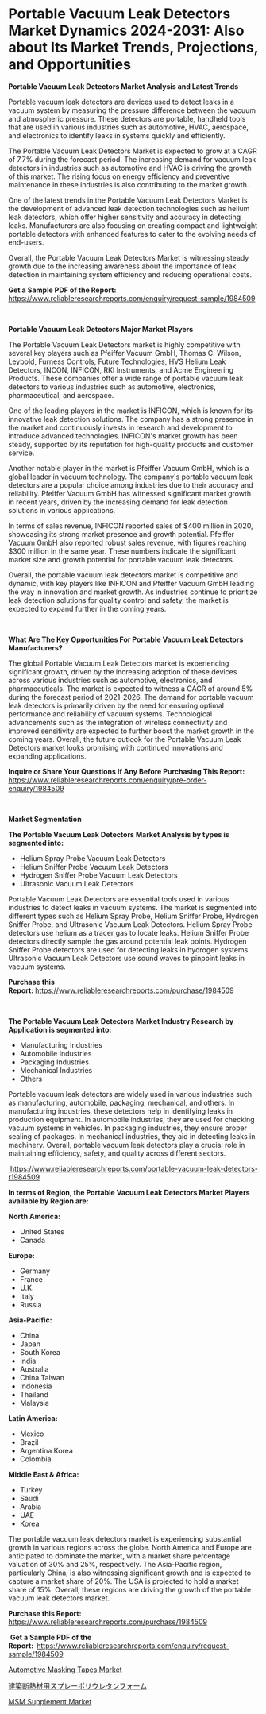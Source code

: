 <p><h1>Portable Vacuum Leak Detectors Market Dynamics 2024-2031: Also about Its Market Trends, Projections, and Opportunities</h1></p><p><strong>Portable Vacuum Leak Detectors Market Analysis and Latest Trends</strong></p>
<p><p>Portable vacuum leak detectors are devices used to detect leaks in a vacuum system by measuring the pressure difference between the vacuum and atmospheric pressure. These detectors are portable, handheld tools that are used in various industries such as automotive, HVAC, aerospace, and electronics to identify leaks in systems quickly and efficiently.</p><p>The Portable Vacuum Leak Detectors Market is expected to grow at a CAGR of 7.7% during the forecast period. The increasing demand for vacuum leak detectors in industries such as automotive and HVAC is driving the growth of this market. The rising focus on energy efficiency and preventive maintenance in these industries is also contributing to the market growth.</p><p>One of the latest trends in the Portable Vacuum Leak Detectors Market is the development of advanced leak detection technologies such as helium leak detectors, which offer higher sensitivity and accuracy in detecting leaks. Manufacturers are also focusing on creating compact and lightweight portable detectors with enhanced features to cater to the evolving needs of end-users.</p><p>Overall, the Portable Vacuum Leak Detectors Market is witnessing steady growth due to the increasing awareness about the importance of leak detection in maintaining system efficiency and reducing operational costs.</p></p>
<p><strong>Get a Sample PDF of the Report:&nbsp;</strong> <a href="https://www.reliableresearchreports.com/enquiry/request-sample/1984509">https://www.reliableresearchreports.com/enquiry/request-sample/1984509</a></p>
<p>&nbsp;</p>
<p><strong>Portable Vacuum Leak Detectors Major Market Players</strong></p>
<p><p>The Portable Vacuum Leak Detectors market is highly competitive with several key players such as Pfeiffer Vacuum GmbH, Thomas C. Wilson, Leybold, Furness Controls, Future Technologies, HVS Helium Leak Detectors, INCON, INFICON, RKI Instruments, and Acme Engineering Products. These companies offer a wide range of portable vacuum leak detectors to various industries such as automotive, electronics, pharmaceutical, and aerospace.</p><p>One of the leading players in the market is INFICON, which is known for its innovative leak detection solutions. The company has a strong presence in the market and continuously invests in research and development to introduce advanced technologies. INFICON's market growth has been steady, supported by its reputation for high-quality products and customer service.</p><p>Another notable player in the market is Pfeiffer Vacuum GmbH, which is a global leader in vacuum technology. The company's portable vacuum leak detectors are a popular choice among industries due to their accuracy and reliability. Pfeiffer Vacuum GmbH has witnessed significant market growth in recent years, driven by the increasing demand for leak detection solutions in various applications.</p><p>In terms of sales revenue, INFICON reported sales of $400 million in 2020, showcasing its strong market presence and growth potential. Pfeiffer Vacuum GmbH also reported robust sales revenue, with figures reaching $300 million in the same year. These numbers indicate the significant market size and growth potential for portable vacuum leak detectors.</p><p>Overall, the portable vacuum leak detectors market is competitive and dynamic, with key players like INFICON and Pfeiffer Vacuum GmbH leading the way in innovation and market growth. As industries continue to prioritize leak detection solutions for quality control and safety, the market is expected to expand further in the coming years.</p></p>
<p>&nbsp;</p>
<p><strong>What Are The Key Opportunities For Portable Vacuum Leak Detectors Manufacturers?</strong></p>
<p><p>The global Portable Vacuum Leak Detectors market is experiencing significant growth, driven by the increasing adoption of these devices across various industries such as automotive, electronics, and pharmaceuticals. The market is expected to witness a CAGR of around 5% during the forecast period of 2021-2026. The demand for portable vacuum leak detectors is primarily driven by the need for ensuring optimal performance and reliability of vacuum systems. Technological advancements such as the integration of wireless connectivity and improved sensitivity are expected to further boost the market growth in the coming years. Overall, the future outlook for the Portable Vacuum Leak Detectors market looks promising with continued innovations and expanding applications.</p></p>
<p><strong>Inquire or Share Your Questions If Any Before Purchasing This Report:</strong> <a href="https://www.reliableresearchreports.com/enquiry/pre-order-enquiry/1984509">https://www.reliableresearchreports.com/enquiry/pre-order-enquiry/1984509</a></p>
<p>&nbsp;</p>
<p><strong>Market Segmentation</strong></p>
<p><strong>The Portable Vacuum Leak Detectors Market Analysis by types is segmented into:</strong></p>
<p><ul><li>Helium Spray Probe Vacuum Leak Detectors</li><li>Helium Sniffer Probe Vacuum Leak Detectors</li><li>Hydrogen Sniffer Probe Vacuum Leak Detectors</li><li>Ultrasonic Vacuum Leak Detectors</li></ul></p>
<p><p>Portable Vacuum Leak Detectors are essential tools used in various industries to detect leaks in vacuum systems. The market is segmented into different types such as Helium Spray Probe, Helium Sniffer Probe, Hydrogen Sniffer Probe, and Ultrasonic Vacuum Leak Detectors. Helium Spray Probe detectors use helium as a tracer gas to locate leaks. Helium Sniffer Probe detectors directly sample the gas around potential leak points. Hydrogen Sniffer Probe detectors are used for detecting leaks in hydrogen systems. Ultrasonic Vacuum Leak Detectors use sound waves to pinpoint leaks in vacuum systems.</p></p>
<p><strong>Purchase this Report:&nbsp;</strong><a href="https://www.reliableresearchreports.com/purchase/1984509">https://www.reliableresearchreports.com/purchase/1984509</a></p>
<p>&nbsp;</p>
<p><strong>The Portable Vacuum Leak Detectors Market Industry Research by Application is segmented into:</strong></p>
<p><ul><li>Manufacturing Industries</li><li>Automobile Industries</li><li>Packaging Industries</li><li>Mechanical Industries</li><li>Others</li></ul></p>
<p><p>Portable vacuum leak detectors are widely used in various industries such as manufacturing, automobile, packaging, mechanical, and others. In manufacturing industries, these detectors help in identifying leaks in production equipment. In automobile industries, they are used for checking vacuum systems in vehicles. In packaging industries, they ensure proper sealing of packages. In mechanical industries, they aid in detecting leaks in machinery. Overall, portable vacuum leak detectors play a crucial role in maintaining efficiency, safety, and quality across different sectors.</p></p>
<p><a href="https://www.reliableresearchreports.com/portable-vacuum-leak-detectors-r1984509">&nbsp;https://www.reliableresearchreports.com/portable-vacuum-leak-detectors-r1984509</a></p>
<p><strong>In terms of Region, the Portable Vacuum Leak Detectors Market Players available by Region are:</strong></p>
<p>
    <p> <strong> North America: </strong>
        <ul>
            <li>United States</li>
            <li>Canada</li>
        </ul>
        </p> 
    <p> <strong> Europe: </strong>
        <ul>
            <li>Germany</li>
            <li>France</li>
            <li>U.K.</li>
            <li>Italy</li>
            <li>Russia</li>
        </ul>
        </p> 
    <p> <strong> Asia-Pacific: </strong>
        <ul>
            <li>China</li>
            <li>Japan</li>
            <li>South Korea</li>
            <li>India</li>
            <li>Australia</li>
            <li>China Taiwan</li>
            <li>Indonesia</li>
            <li>Thailand</li>
            <li>Malaysia</li>
        </ul>
        </p> 
    <p> <strong> Latin America: </strong>
        <ul>
            <li>Mexico</li>
            <li>Brazil</li>
            <li>Argentina Korea</li>
            <li>Colombia</li>
        </ul>
        </p> 
    <p> <strong> Middle East & Africa: </strong>
        <ul>
            <li>Turkey</li>
            <li>Saudi</li>
            <li>Arabia</li>
            <li>UAE</li>
            <li>Korea</li>
        </ul>
    </p>
    </p>
<p><p>The portable vacuum leak detectors market is experiencing substantial growth in various regions across the globe. North America and Europe are anticipated to dominate the market, with a market share percentage valuation of 30% and 25%, respectively. The Asia-Pacific region, particularly China, is also witnessing significant growth and is expected to capture a market share of 20%. The USA is projected to hold a market share of 15%. Overall, these regions are driving the growth of the portable vacuum leak detectors market.</p></p>
<p><strong>Purchase this Report: </strong><a href="https://www.reliableresearchreports.com/purchase/1984509">https://www.reliableresearchreports.com/purchase/1984509</a></p>
<p>&nbsp;<strong>Get a Sample PDF of the Report:&nbsp;&nbsp;</strong><a href="https://www.reliableresearchreports.com/enquiry/request-sample/1984509">https://www.reliableresearchreports.com/enquiry/request-sample/1984509</a></p>
<p><strong></strong></p>
<p><p><a href="https://www.linkedin.com/pulse/global-automotive-masking-tapes-market-size-amp-share-analysis-dci3c">Automotive Masking Tapes Market</a></p><p><a href="https://github.com/TysonKub/Market-Research-Report-List-1/blob/main/4111059165173.md">建築断熱材用スプレーポリウレタンフォーム</a></p><p><a href="https://www.linkedin.com/pulse/global-msm-supplement-industry-types-applications-market-players-emvlc">MSM Supplement Market</a></p></p>